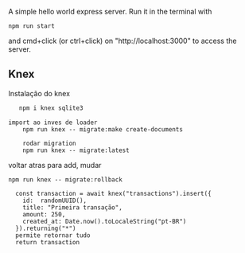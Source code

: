 A simple hello world express server. Run it in the terminal with

```
npm run start
```

and cmd+click (or ctrl+click) on "http://localhost:3000" to access the server.


## Knex
 
 Instalação do knex

 ```javascript
    npm i knex sqlite3
 ```

 ``` 
 import ao inves de loader
     npm run knex -- migrate:make create-documents
 ```
``` 
    rodar migration
    npm run knex -- migrate:latest
 ```

voltar atras para add, mudar
 ```
 npm run knex -- migrate:rollback
 ```
 
```
  const transaction = await knex("transactions").insert({
    id:  randomUUID(),
    title: "Primeira transação",
    amount: 250,
    created_at: Date.now().toLocaleString("pt-BR")
  }).returning("*")
  permite retornar tudo 
  return transaction
```